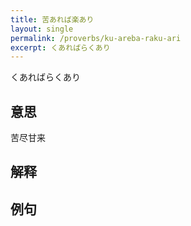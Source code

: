```yaml
---
title: 苦あれば楽あり
layout: single
permalink: /proverbs/ku-areba-raku-ari
excerpt: くあればらくあり
---
```


くあればらくあり

## 意思

苦尽甘来

## 解释

## 例句

